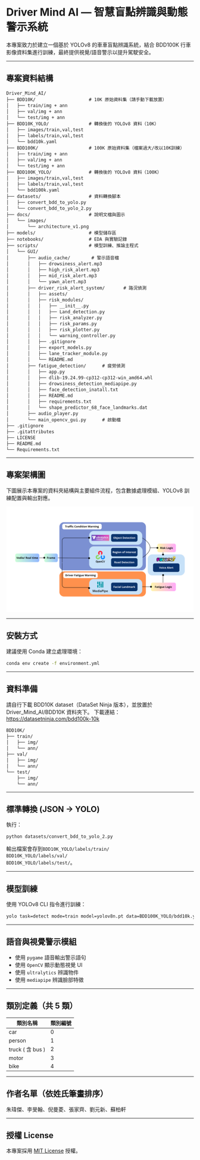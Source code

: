 # Driver Mind AI — 智慧盲點辨識與動態警示系統

本專案致力於建立一個基於 YOLOv8 的車車盲點辨識系統，結合 BDD100K 行車影像資料集進行訓練，最終提供視覺/語音警示以提升駕駛安全。

---

## 專案資料結構

```
Driver_Mind_AI/
├── BDD10K/                    # 10K 原始資料集（請手動下載放置）
│   ├── train/img + ann
│   ├── val/img + ann
│   └── test/img + ann
├── BDD10K_YOLO/               # 轉換後的 YOLOv8 資料（10K）
│   ├── images/train,val,test
│   ├── labels/train,val,test
│   └── bdd10k.yaml
├── BDD100K/                   # 100K 原始資料集（檔案過大/改以10K訓練）
│   ├── train/img + ann
│   ├── val/img + ann
│   └── test/img + ann
├── BDD100K_YOLO/              # 轉換後的 YOLOv8 資料（100K）
│   ├── images/train,val,test
│   ├── labels/train,val,test
│   └── bdd100k.yaml
├── datasets/                  # 資料轉換腳本
│   ├── convert_bdd_to_yolo.py
│   └── convert_bdd_to_yolo_2.py
├── docs/                      # 說明文檔與圖示
│   └── images/
│       └── architecture_v1.png
├── models/                    # 模型儲存區
├── notebooks/                 # EDA 與實驗記錄
├── scripts/                   # 模型訓練、推論主程式
│   └── GUI/
│       ├── audio_cache/        # 警示語音檔
│       │   ├── drowsiness_alert.mp3
│       │   ├── high_risk_alert.mp3
│       │   ├── mid_risk_alert.mp3
│       │   └── yawn_alert.mp3
│       ├── driver_risk_alert_system/       # 路況偵測
│       │   ├── assets/
│       │   ├── risk_modules/
│       │   │   ├── __init__.py
│       │   │   ├── Land_detection.py
│       │   │   ├── risk_analyzer.py
│       │   │   ├── risk_params.py
│       │   │   ├── risk_plotter.py
│       │   │   └── warning_controller.py
│       │   ├── .gitignore
│       │   ├── export_models.py
│       │   ├── lane_tracker_module.py
│       │   └── README.md
│       ├── fatigue_detection/      # 疲勞偵測
│       │   ├── app.py
│       │   ├── dlib-19.24.99-cp312-cp312-win_amd64.whl
│       │   ├── drowsiness_detection_mediapipe.py
│       │   ├── face_detection_inatall.txt
│       │   ├── README.md
│       │   ├── requirements.txt
│       │   └── shape_predictor_68_face_landmarks.dat
│       ├── audio_player.py
│       └── main_opencv_gui.py      # 啟動檔
├── .gitignore
├── .gitattributes
├── LICENSE
├── README.md
└── Requirements.txt
```
---

## 專案架構圖

下圖展示本專案的資料夾結構與主要組件流程，包含數據處理模組、YOLOv8 訓練配置與輸出對應。

![專案架構圖](docs/images/architecture_v2.png)

---

## 安裝方式

建議使用 Conda 建立處理環境：

```bash
conda env create -f environment.yml
```

---

## 資料準備

請自行下載 BDD10K dataset（DataSet Ninja 版本），並放置於 Driver_Mind_AI/BDD10K 資料夾下。
下載連結：https://datasetninja.com/bdd100k-10k

```
BDD10K/
├── train/
│   ├── img/
│   └── ann/
├── val/
│   ├── img/
│   └── ann/
└── test/
    ├── img/
    └── ann/
```

---

## 標準轉換 (JSON → YOLO)

執行：

```bash
python datasets/convert_bdd_to_yolo_2.py
```

輸出檔案會存到`BDD10K_YOLO/labels/train/`  
`BDD10K_YOLO/labels/val/`  
`BDD10K_YOLO/labels/test/`。

---

## 模型訓練

使用 YOLOv8 CLI 指令進行訓練：

```bash
yolo task=detect mode=train model=yolov8n.pt data=BDD100K_YOLO/bdd10k.yaml epochs=50 imgsz=640
```

---

## 語音與視覺警示模組

* 使用 `pygame` 語音輸出警示語句
* 使用 `OpenCV` 顯示動態視覺 UI
* 使用 `ultralytics` 辨識物件
* 使用 `mediapipe` 辨識臉部特徵

---

## 類別定義（共 5 類）

| 類別名稱            | 類別編號 |
| --------------- | ---- |
| car             | 0    |
| person          | 1    |
| truck ( 含 bus ) | 2    |
| motor           | 3    |
| bike            | 4    |

---

## 作者名單（依姓氏筆畫排序）
朱瑋傑、李旻翰、倪曼菱、張家齊、劉元新、蘇柏軒


---

## 授權 License

本專案採用 [MIT License](LICENSE) 授權。
